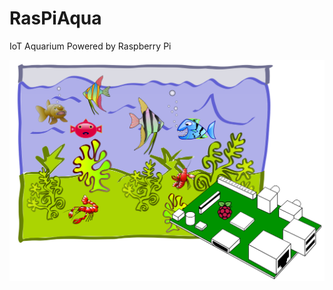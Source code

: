 # RasPiAqua
IoT Aquarium Powered by Raspberry Pi

![Project Logo](https://github.com/svininykh/raspiaqua/blob/master/wiki/raspiaqua.png)
